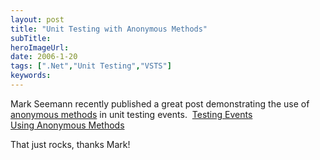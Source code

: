 ```yaml
---
layout: post 
title: "Unit Testing with Anonymous Methods"
subTitle: 
heroImageUrl: 
date: 2006-1-20
tags: [".Net","Unit Testing","VSTS"]
keywords: 
---
```


Mark Seemann recently published a great post demonstrating the&nbsp;use of [anonymous methods](http://msdn2.microsoft.com/en-us/library/0yw3tz5k.aspx) in unit testing events.&nbsp;&nbsp;[Testing Events Using&nbsp;Anonymous Methods](http://blogs.msdn.com/ploeh/archive/2006/01/19/TestingEventsUsingAnonymousMethods.aspx)

That just rocks, thanks Mark!